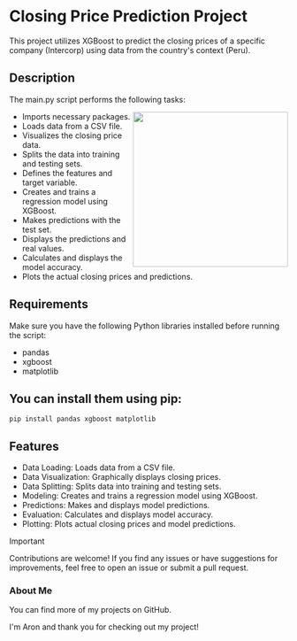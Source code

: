 # Closing Price Prediction Project
This project utilizes XGBoost to predict the closing prices of a specific company (Intercorp) using data from the country's context (Peru).

## Description
The main.py script performs the following tasks:

<img align="right" src="https://i.giphy.com/gutZ5Pm6Xl62eIf5RZ.webp" height="280">

- Imports necessary packages.
- Loads data from a CSV file.
- Visualizes the closing price data.
- Splits the data into training and testing sets.
- Defines the features and target variable.
- Creates and trains a regression model using XGBoost.
- Makes predictions with the test set.
- Displays the predictions and real values.
- Calculates and displays the model accuracy.
- Plots the actual closing prices and predictions.

## Requirements
Make sure you have the following Python libraries installed before running the script:

- pandas
- xgboost
- matplotlib

## You can install them using pip:
```
pip install pandas xgboost matplotlib
```
## Features
- Data Loading: Loads data from a CSV file.
- Data Visualization: Graphically displays closing prices.
- Data Splitting: Splits data into training and testing sets.
- Modeling: Creates and trains a regression model using XGBoost.
- Predictions: Makes and displays model predictions.
- Evaluation: Calculates and displays model accuracy.
- Plotting: Plots actual closing prices and model predictions.

> [!IMPORTANT]
> Contributions are welcome! If you find any issues or have suggestions for improvements, feel free to open an issue or submit a pull request.

### About Me
You can find more of my projects on GitHub.

I'm Aron and thank you for checking out my project!
